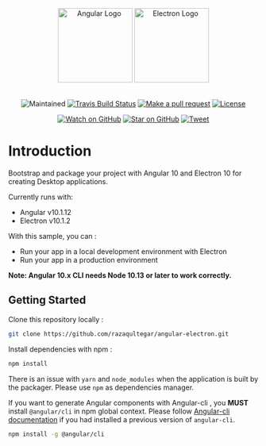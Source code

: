 <div align="center"><img src="https://www.vectorlogo.zone/logos/angular/angular-icon.svg" alt="Angular Logo" width="150"> <img src="https://www.vectorlogo.zone/logos/electronjs/electronjs-icon.svg" alt="Electron Logo" width="150"><br><br>

![Maintained][maintained-badge]
[![Travis Build Status][build-badge]][build]
[![Make a pull request][prs-badge]][prs]
[![License](http://img.shields.io/badge/Licence-MIT-brightgreen.svg)](LICENSE)

[![Watch on GitHub][github-watch-badge]][github-watch]
[![Star on GitHub][github-star-badge]][github-star]
[![Tweet][twitter-badge]][twitter]
</div>

# Introduction

Bootstrap and package your project with Angular 10 and Electron 10 for creating Desktop applications.

Currently runs with:

- Angular v10.1.12
- Electron v10.1.2

With this sample, you can :

- Run your app in a local development environment with Electron
- Run your app in a production environment

**Note: Angular 10.x CLI needs Node 10.13 or later to work correctly.**

## Getting Started

Clone this repository locally :

``` bash
git clone https://github.com/razaqultegar/angular-electron.git
```

Install dependencies with npm :

``` bash
npm install
```

There is an issue with `yarn` and `node_modules` when the application is built by the packager. Please use `npm` as dependencies manager.


If you want to generate Angular components with Angular-cli , you **MUST** install `@angular/cli` in npm global context.
Please follow [Angular-cli documentation](https://github.com/angular/angular-cli) if you had installed a previous version of `angular-cli`.

``` bash
npm install -g @angular/cli
```

[build-badge]: https://travis-ci.org/razaqultegar/angular-electron.svg?branch=master&style=style=flat-square
[build]: https://travis-ci.org/razaqultegar/angular-electron
[license-badge]: https://img.shields.io/badge/license-Apache2-blue.svg?style=style=flat-square
[license]: https://github.com/razaqultegar/angular-electron/blob/master/LICENSE
[prs-badge]: https://img.shields.io/badge/PRs-welcome-brightgreen.svg?style=flat-square
[prs]: http://makeapullrequest.com
[github-watch-badge]: https://img.shields.io/github/watchers/razaqultegar/angular-electron.svg?style=social
[github-watch]: https://github.com/razaqultegar/angular-electron/watchers
[github-star-badge]: https://img.shields.io/github/stars/razaqultegar/angular-electron.svg?style=social
[github-star]: https://github.com/razaqultegar/angular-electron/stargazers
[twitter]: https://twitter.com/intent/tweet?text=Check%20out%20angular-electron!%20https://github.com/razaqultegar/angular-electron%20%F0%9F%91%8D
[twitter-badge]: https://img.shields.io/twitter/url/https/github.com/razaqultegar/angular-electron.svg?style=social
[maintained-badge]: https://img.shields.io/badge/maintained-yes-brightgreen